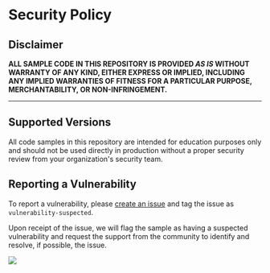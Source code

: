 # Security Policy

## Disclaimer

**ALL SAMPLE CODE IN THIS REPOSITORY IS PROVIDED *AS IS* WITHOUT WARRANTY OF ANY KIND, EITHER EXPRESS OR IMPLIED, INCLUDING ANY IMPLIED WARRANTIES OF FITNESS FOR A PARTICULAR PURPOSE, MERCHANTABILITY, OR NON-INFRINGEMENT.**

---

## Supported Versions

All code samples in this repository are intended for education purposes only and should not be used directly in production without a proper security review from your organization's security team.


## Reporting a Vulnerability

To report a vulnerability, please [create an issue](https://github.com/pnp/powerautomate-samples/issues/new/choose) and tag the issue as `vulnerability-suspected`.

Upon receipt of the issue, we will flag the sample as having a suspected vulnerability and request the support from the community to identify and resolve, if possible, the issue.

<img src="https://telemetry.sharepointpnp.com/powerautomate-samples/SECURITY.md" />